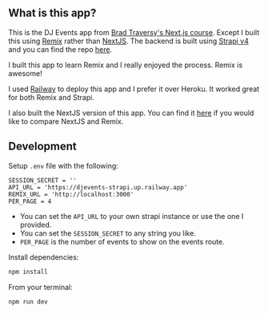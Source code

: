 ## What is this app?

This is the DJ Events app from [Brad Traversy's Next.js course](https://www.udemy.com/course/nextjs-dev-to-deployment/). Except I built this using [Remix](https://remix.run/) rather than [NextJS](https://nextjs.org/). The backend is built using [Strapi v4](https://strapi.io/) and you can find the repo [here](https://github.com/MichaelFrieze/djevents-strapi).

I built this app to learn Remix and I really enjoyed the process. Remix is awesome!

I used [Railway](https://railway.app/) to deploy this app and I prefer it over Heroku. It worked great for both Remix and Strapi.

I also built the NextJS version of this app. You can find it [here](https://github.com/MichaelFrieze/dj-events-frontend) if you would like to compare NextJS and Remix.

## Development

Setup `.env` file with the following:

```
SESSION_SECRET = ''
API_URL = 'https://djevents-strapi.up.railway.app'
REMIX_URL = 'http://localhost:3000'
PER_PAGE = 4
```

- You can set the `API_URL` to your own strapi instance or use the one I provided.
- You can set the `SESSION_SECRET` to any string you like.
- `PER_PAGE` is the number of events to show on the events route.

Install dependencies:

```sh
npm install
```

From your terminal:

```sh
npm run dev
```
